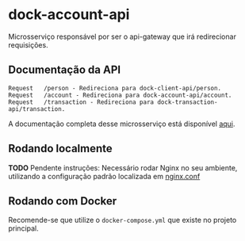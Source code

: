 
# dock-account-api

Microsserviço responsável por ser o api-gateway que irá redirecionar requisições.

## Documentação da API

```http
Request   /person - Redireciona para dock-client-api/person.
Request   /account - Redireciona para dock-account-api/account.
Request   /transaction - Redireciona para dock-transaction-api/transaction.
```

A documentação completa desse microsserviço está disponível [aqui](https://documenter.getpostman.com/view/7620522/2s8ZDa1LoC).

## Rodando localmente

**TODO** Pendente instruções: Necessário rodar Nginx no seu ambiente, utilizando a configuração padrão localizada em [nginx.conf](nginx.conf)

## Rodando com Docker

Recomende-se que utilize o `docker-compose.yml` que existe no projeto principal.
